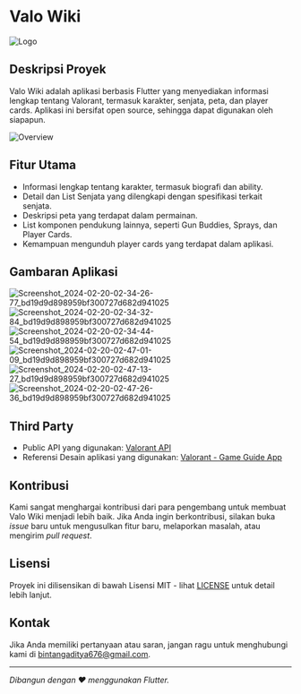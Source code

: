 # Valo Wiki

![Logo](https://github.com/abintang/valo-wiki/assets/80501592/6fa63ca6-35d1-4d39-a303-ee96ec08425b)

## Deskripsi Proyek
Valo Wiki adalah aplikasi berbasis Flutter yang menyediakan informasi lengkap tentang Valorant, termasuk karakter, senjata, peta, dan player cards. Aplikasi ini bersifat open source, sehingga dapat digunakan oleh siapapun.

![Overview](https://github.com/abintang/valo-wiki/assets/80501592/77b5dd44-8d04-4310-85d9-fa3c294ed4fb)

## Fitur Utama
- Informasi lengkap tentang karakter, termasuk biografi dan ability.
- Detail dan List Senjata yang dilengkapi dengan spesifikasi terkait senjata.
- Deskripsi peta yang terdapat dalam permainan.
- List komponen pendukung lainnya, seperti Gun Buddies, Sprays, dan Player Cards.
- Kemampuan mengunduh player cards yang terdapat dalam aplikasi.

## Gambaran Aplikasi
![Screenshot_2024-02-20-02-34-26-77_bd19d9d898959bf300727d682d941025](https://github.com/abintang/valo-wiki/assets/80501592/e5756dc5-9b43-4918-87b2-593847927666)
![Screenshot_2024-02-20-02-34-32-84_bd19d9d898959bf300727d682d941025](https://github.com/abintang/valo-wiki/assets/80501592/eeaa1633-78ca-440f-8ba3-c1a1de6f76e8)
![Screenshot_2024-02-20-02-34-44-54_bd19d9d898959bf300727d682d941025](https://github.com/abintang/valo-wiki/assets/80501592/859e1d9c-5d94-4a4c-9e90-dcd53b740768)
![Screenshot_2024-02-20-02-47-01-09_bd19d9d898959bf300727d682d941025](https://github.com/abintang/valo-wiki/assets/80501592/309dd6d7-9a01-4953-807a-4bae949f5db4)
![Screenshot_2024-02-20-02-47-13-27_bd19d9d898959bf300727d682d941025](https://github.com/abintang/valo-wiki/assets/80501592/0d03f580-0028-42d3-9180-5e72265bc2f4)
![Screenshot_2024-02-20-02-47-26-36_bd19d9d898959bf300727d682d941025](https://github.com/abintang/valo-wiki/assets/80501592/fd8e3b27-686d-4f99-ad0a-dc2f215f6ac2)

## Third Party
- Public API yang digunakan: [Valorant API](https://valorant-api.com/)
- Referensi Desain aplikasi yang digunakan: [Valorant - Game Guide App](https://www.figma.com/community/file/1097060759856769699/valorant-game-guide-app?searchSessionId=lsur31zx-yjpzqblayq)

## Kontribusi
Kami sangat menghargai kontribusi dari para pengembang untuk membuat Valo Wiki menjadi lebih baik. Jika Anda ingin berkontribusi, silakan buka *issue* baru untuk mengusulkan fitur baru, melaporkan masalah, atau mengirim *pull request*.

## Lisensi
Proyek ini dilisensikan di bawah Lisensi MIT - lihat [LICENSE](LICENSE) untuk detail lebih lanjut.

## Kontak
Jika Anda memiliki pertanyaan atau saran, jangan ragu untuk menghubungi kami di [bintangaditya676@gmail.com](mailto:bintangaditya676@gmail.com).

---

*Dibangun dengan ❤️ menggunakan Flutter.*
